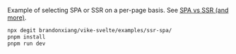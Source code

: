 Example of selecting SPA or SSR on a per-page basis. See
[SPA vs SSR (and more)](https://vike.dev/SPA-vs-SSR).

```bash
npx degit brandonxiang/vike-svelte/examples/ssr-spa/
pnpm install
pnpm run dev
```
